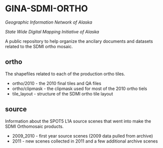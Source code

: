 GINA-SDMI-ORTHO
===============

*Geographic Information Network of Alaska*

*State Wide Digital Mapping Initiative of Alaska*

A public repository to help organize the ancilary documents and datasets
related to the SDMI ortho mosaic.

ortho
-----

The shapefiles related to each of the production ortho tiles.

* ortho/2010     - the 2010 final tiles and QA files
* ortho/clipmask - the clipmask used for most of the 2010 ortho tiels
* tile_layout    -  structure of the SDMI ortho tile layout

source
------

Information about the SPOT5 L1A source scenes that went into make the SDMI Orthomosaic products. 

* 2009\_2010 - first year source scenes (2009 data pulled from archive)
* 2011 - new scenes collected in 2011 and a few additional archive scenes 
